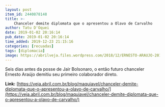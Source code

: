 ```yaml
---
layout: post
item_id: 2440878148
title: >-
    Chanceler demite diplomata que o apresentou a Olavo de Carvalho
author: Tatu D'Oquei
date: 2019-01-02 20:16:14
pub_date: 2019-01-02 20:16:14
time_added: 2019-12-23 21:15:16
categories: [recuadas]
tags: [diplomacia]
image: https://abrilveja.files.wordpress.com/2018/12/ERNESTO-ARAUJO-2018-6283.jpg.jpg?quality=70&strip=info&w=680&h=453&crop=1
---
```


Seis dias antes da posse de Jair Bolsonaro, o então futuro chanceler Ernesto Araújo demitiu seu primeiro colaborador direto.

**Link:** [https://veja.abril.com.br/blog/maquiavel/chanceler-demite-diplomata-que-o-apresentou-a-olavo-de-carvalho/](https://veja.abril.com.br/blog/maquiavel/chanceler-demite-diplomata-que-o-apresentou-a-olavo-de-carvalho/)

